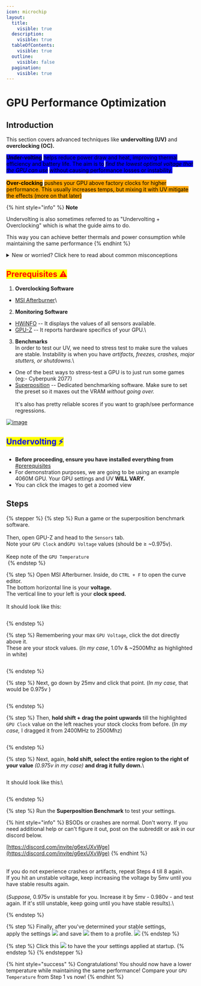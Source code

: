 ```yaml
---
icon: microchip
layout:
  title:
    visible: true
  description:
    visible: true
  tableOfContents:
    visible: true
  outline:
    visible: false
  pagination:
    visible: true
---
```


# GPU Performance Optimization

## Introduction

This section covers advanced techniques like **undervolting (UV)** and **overclocking (OC).**&#x20;

<mark style="background-color:blue;">**Under-volting**</mark> <mark style="background-color:blue;"></mark><mark style="background-color:blue;">helps reduce power draw and heat, improving thermal efficiency and battery life. The aim is to</mark> <mark style="background-color:blue;"></mark>_<mark style="background-color:blue;">find the lowest optimal voltage that the GPU can use</mark>_ <mark style="background-color:blue;"></mark><mark style="background-color:blue;">without causing performance losses or instability.</mark>\
\
<mark style="background-color:orange;">**Over-clocking**</mark> <mark style="background-color:orange;"></mark><mark style="background-color:orange;">pushes your GPU above factory clocks for higher performance. This usually increases temps, but mixing it with UV mitigate the effects (more on that later)</mark>

{% hint style="info" %}
**Note**

Undervolting is also sometimes referred to as "Undervolting + Overclocking" which is what the guide aims to do.

This way you can achieve better thermals and power consumption while maintaining the same performance
{% endhint %}

<details>

<summary>New or worried? Click here to read about common misconceptions </summary>

1. _<mark style="color:orange;">**Is overclocking dangerous?**</mark>_\
   \- Modern GPUs limit how far you can push the voltage unless you have a modded VBIOS or have a physical modification to your card. \
   \
   Therefore, your card’s voltage is safe, and increasing clock speeds will not increase the voltage to unsafe values.\


2) _<mark style="color:orange;">**Will undervolting reduce performance?**</mark>_\
   \- In most cases, undervolting actually improves performance if you're power limited (overheating) since it almost always reduces GPU temps and stops the GPU from throttling. Worst case scenario, you just get a cooler GPU.\


3. _<mark style="color:orange;">**What are the best UV/OC settings for my GPU?**</mark>_\
   \- There is no best overclock or undervolt settings. \
   \
   Every GPU is different physically and will UV/OC differently, so copying settings is not advisable. It all depends on silicon lottery and you need to test it yourself

</details>

## <mark style="color:red;">Prerequisites ⚠️</mark>

1. **Overclocking Software**

* [MSI Afterburner](https://www.msi.com/Landing/afterburner/graphics-cards)\


2. **Monitoring Software**

* [HWiNFO](https://www.hwinfo.com/download/) -- It displays the values of all sensors available.
* [GPU-Z](https://www.techpowerup.com/download/techpowerup-gpu-z/) -- It reports hardware specifics of your GPU.\


3. **Benchmarks**\
   In order to test our UV, we need to stress test to make sure the values are stable. Instability is when you have _artifacts, freezes, crashes, major stutters, or shutdowns._\


* One of the best ways to stress-test a GPU is to just run some games (eg:- Cyberpunk 2077)
* [Superposition](https://benchmark.unigine.com/superposition) -- Dedicated benchmarking software. Make sure to set the preset so it maxes out the VRAM _without going over._ \
  \
  It's also has pretty reliable scores if you want to graph/see performance regressions.&#x20;

[![image](https://user-images.githubusercontent.com/69487009/155036041-4eed7d4b-1103-4d88-876c-d5878cbaf70e.png)](https://user-images.githubusercontent.com/69487009/155036041-4eed7d4b-1103-4d88-876c-d5878cbaf70e.png)

## <mark style="color:blue;">Undervolting ⚡</mark>

* **Before proceeding, ensure you have installed everything from** [#prerequisites](gpu-performance-optimization.md#prerequisites "mention")
* For demonstration purposes, we are going to be using an example 4060M GPU. Your GPU settings and UV **WILL VARY.**
* You can click the images to get a zoomed view

## Steps

{% stepper %}
{% step %}
Run a game or the superposition benchmark software.\
\
Then, open GPU-Z and head to the `Sensors` tab. \
Note your `GPU Clock` and`GPU Voltage` values (should be ≥ \~0.975v).\
\
Keep note of the `GPU Temperature`\
&#x20;<img src="../.gitbook/assets/image.png" alt="" data-size="original">
{% endstep %}

{% step %}
Open MSI Afterburner. Inside, do `CTRL + F` to open the curve editor. \
The bottom horizontal line is your **voltage.**\
The vertical line to your left is your **clock speed.**\
\
It should look like this:

<div align="left"><figure><img src="../.gitbook/assets/image (7).png" alt=""><figcaption></figcaption></figure></div>
{% endstep %}

{% step %}
Remembering your max `GPU Voltage`, click the dot directly above it. \
These are your stock values. (_In my case_, 1.01v & \~2500Mhz as highlighted in white)&#x20;

<div align="left"><figure><img src="../.gitbook/assets/image (6).png" alt=""><figcaption></figcaption></figure></div>
{% endstep %}

{% step %}
Next, go down by 25mv and click that point. (_In my case,_ that would be 0.975v )

<figure><img src="../.gitbook/assets/image (1).png" alt=""><figcaption></figcaption></figure>
{% endstep %}

{% step %}
Then, **hold shift + drag the point** **upwards** till the highlighted `GPU Clock` value on the left reaches your stock clocks from before. (_In my case,_ I dragged it from 2400MHz to 2500Mhz)

<figure><img src="../.gitbook/assets/ezgif.com-animated-gif-maker (3).gif" alt=""><figcaption></figcaption></figure>
{% endstep %}

{% step %}
Next, again, **hold shift, select the entire region to the right of your value** _(0.975v in my case)_ **and drag it fully down.**\


<figure><img src="../.gitbook/assets/ezgif-65d5d33c42a313.gif" alt=""><figcaption></figcaption></figure>

It should look like this:\


<figure><img src="../.gitbook/assets/image (3).png" alt=""><figcaption></figcaption></figure>
{% endstep %}

{% step %}
Run the **SuperposItion Benchmark** to test your settings.&#x20;

{% hint style="info" %}
BSODs or crashes are normal. Don't worry. If you need additional help or can't figure it out, post on the subreddit or ask in our discord below.

[https://discord.com/invite/g6exUXvWge](https://discord.com/invite/g6exUXvWge)
{% endhint %}

\
If you do not experience crashes or artifacts, repeat Steps 4 till 8 again.\
If you hit an unstable voltage, keep increasing the voltage by 5mv until you have stable results again.\
\
(_Suppose,_ 0.975v is unstable for you. Increase it by 5mv - 0.980v - and test again. If it's still unstable, keep going until you have stable results).\

{% endstep %}

{% step %}
Finally, after you've determined your stable settings,\
apply the settings [![](https://user-images.githubusercontent.com/69487009/155014073-4aac5d7b-91d6-4b96-abd1-ab51287cb248.png)](https://user-images.githubusercontent.com/69487009/155014073-4aac5d7b-91d6-4b96-abd1-ab51287cb248.png) and save [![](https://user-images.githubusercontent.com/69487009/155004968-6f7ee82e-1575-4605-9932-644e5d702d45.png)](https://user-images.githubusercontent.com/69487009/155004968-6f7ee82e-1575-4605-9932-644e5d702d45.png) them to a profile. [![](https://user-images.githubusercontent.com/69487009/155006086-5e300602-f099-4c6e-a3bf-29962b2905d2.png)](https://user-images.githubusercontent.com/69487009/155006086-5e300602-f099-4c6e-a3bf-29962b2905d2.png)&#x20;
{% endstep %}

{% step %}
Click this [![](https://user-images.githubusercontent.com/69487009/155013987-f6c7f084-c4cb-4804-bc98-1786056959a7.png)](https://user-images.githubusercontent.com/69487009/155013987-f6c7f084-c4cb-4804-bc98-1786056959a7.png) to have the your settings applied at startup.
{% endstep %}
{% endstepper %}

{% hint style="success" %}
Congratulations! You should now have a lower temperature while maintaining the same performance! Compare your `GPU Temperature` from Step 1 vs now!
{% endhint %}
